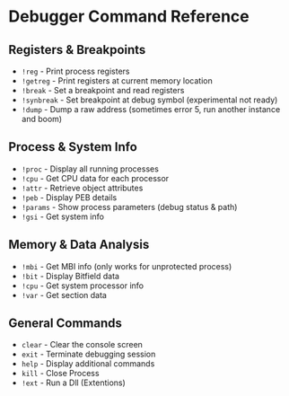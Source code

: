 # Debugger Command Reference

## Registers & Breakpoints
- `!reg` - Print process registers
- `!getreg` - Print registers at current memory location
- `!break` - Set a breakpoint and read registers
- `!synbreak` - Set breakpoint at debug symbol (experimental not ready)
- `!dump` - Dump a raw address (sometimes error 5, run another instance and boom)

## Process & System Info
- `!proc` - Display all running processes
- `!cpu` - Get CPU data for each processor
- `!attr` - Retrieve object attributes
- `!peb` - Display PEB details
- `!params` - Show process parameters (debug status & path)
- `!gsi` - Get system info

## Memory & Data Analysis
- `!mbi` - Get MBI info (only works for unprotected process)
- `!bit` - Display Bitfield data
- `!cpu` - Get system processor info
- `!var` - Get section data

## General Commands
- `clear` - Clear the console screen
- `exit` - Terminate debugging session
- `help` - Display additional commands
- `kill` - Close Process
- `!ext` - Run a Dll (Extentions)


                                   

                                

